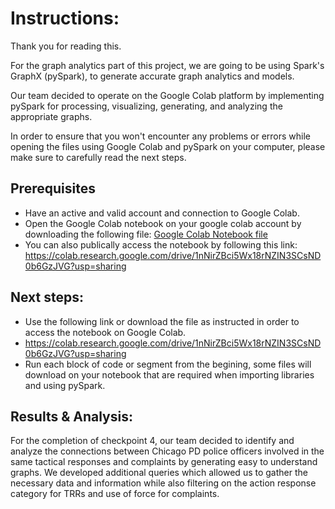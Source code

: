 # Instructions:

Thank you for reading this.

For the graph analytics part of this project, we are going to be using Spark's GraphX (pySpark), to generate accurate graph analytics and models.

Our team decided to operate on the Google Colab platform by implementing pySpark for processing, visualizing, generating, and analyzing the appropriate graphs. 

In order to ensure that you won't encounter any problems or errors while opening the files using Google Colab and pySpark on your computer, please make sure to
carefully read the next steps.

## Prerequisites
- Have an active and valid account and connection to Google Colab.
- Open the Google Colab notebook on your google colab account by downloading the following file: [Google Colab Notebook file](src/checkpoint_4_revised.ipynb)
- You can also publically access the notebook by following this link: https://colab.research.google.com/drive/1nNirZBci5Wx18rNZIN3SCsND0b6GzJVG?usp=sharing

## Next steps:
- Use the following link or download the file as instructed in order to access the notebook on Google Colab.
- https://colab.research.google.com/drive/1nNirZBci5Wx18rNZIN3SCsND0b6GzJVG?usp=sharing
- Run each block of code or segment from the begining, some files will download on your notebook that are required when importing libraries and using pySpark.

## Results & Analysis:
For the completion of checkpoint 4, our team decided to identify and analyze the connections between Chicago PD police officers involved in the same tactical responses and complaints by generating easy to understand graphs. We developed additional queries which allowed us to gather the necessary data and information while also filtering on the action response category for TRRs and use of force for complaints.

